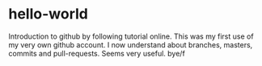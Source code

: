 # hello-world
Introduction to github by following tutorial online.
This was my first use of my very own github account. I now understand about branches, masters, commits and pull-requests.
Seems very useful.
bye/f
